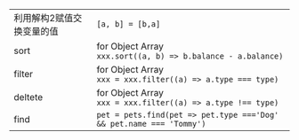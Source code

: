 |||
|---|---|
|利用解构2赋值交换变量的值|`[a, b] = [b,a]`|
|sort|for Object Array<br>`xxx.sort((a, b) => b.balance - a.balance)`|
|filter|for Object Array<br>`xxx = xxx.filter((a) => a.type === type)`|
|deltete|for Object Array<br>`xxx = xxx.filter((a) => a.type !== type)`|
|find|`pet = pets.find(pet => pet.type ==='Dog' && pet.name === 'Tommy')`|



